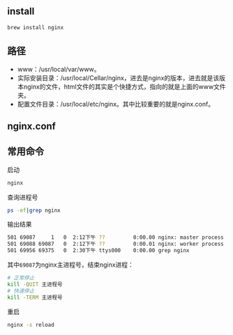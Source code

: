 ## install
```bash
brew install nginx
```

## 路径
* www：/usr/local/var/www。
* 实际安装目录：/usr/local/Cellar/nginx，进去是nginx的版本，进去就是该版本nginx的文件，html文件的其实是个快捷方式，指向的就是上面的www文件夹。
* 配置文件目录：/usr/local/etc/nginx。其中比较重要的就是nginx.conf。

## nginx.conf

## 常用命令
启动
```bash
nginx
```

查询进程号
```bash
ps -ef|grep nginx
```

输出结果
```bash
501 69087     1   0  2:12下午 ??         0:00.00 nginx: master process nginx
501 69088 69087   0  2:12下午 ??         0:00.01 nginx: worker process
501 69956 69375   0  2:30下午 ttys000    0:00.00 grep nginx
```
其中```69087```为nginx主进程号，结束nginx进程：

```bash
# 正常停止
kill -QUIT 主进程号
# 快速停止
kill -TERM 主进程号
```
重启
```bash
nginx -s reload
```
